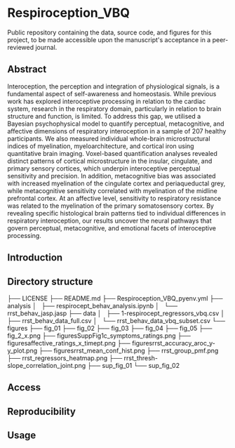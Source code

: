 # Respiroception_VBQ

Public repository containing the data, source code, and figures for this project, to be made accessible upon the manuscript's acceptance in a peer-reviewed journal.

## Abstract
Interoception, the perception and integration of physiological signals, is a fundamental aspect of self-awareness and homeostasis. While previous work has explored interoceptive processing in relation to the cardiac system, research in the respiratory domain, particularly in relation to brain structure and function, is limited. To address this gap, we utilised a Bayesian psychophysical model to quantify perceptual, metacognitive, and affective dimensions of respiratory interoception in a sample of 207 healthy participants. We also measured individual whole-brain microstructural indices of myelination, myeloarchitecture, and cortical iron using quantitative brain imaging. Voxel-based quantification analyses revealed distinct patterns of cortical microstructure in the insular, cingulate, and primary sensory cortices, which underpin interoceptive perceptual sensitivity and precision. In addition, metacognitive bias was associated with increased myelination of the cingulate cortex and periaqueductal grey, while metacognitive sensitivity correlated with myelination of the midline prefrontal cortex. At an affective level, sensitivity to respiratory resistance was related to the myelination of the primary somatosensory cortex. By revealing specific histological brain patterns tied to individual differences in respiratory interoception, our results uncover the neural pathways that govern perceptual, metacognitive, and emotional facets of interoceptive processing.

## Introduction

## Directory structure
├── LICENSE
├── README.md
├── Respiroception_VBQ_pyenv.yml
├── analysis
│   ├── respirocept_behav_analysis.ipynb
│   └── rrst_behav_jasp.jasp
├── data
│   ├── 1-respirocept_regressors_vbq.csv
│   ├── rrst_behav_data_full.csv
│   └── rrst_behav_data_vbq_subset.csv
└── figures
    ├── fig_01
    ├── fig_02
    ├── fig_03
    ├── fig_04
    ├── fig_05
    ├── fig_2_x.png
    ├── figuresSuppFig1c_symptoms_ratings.png
    ├── figuresaffective_ratings_x_timept.png
    ├── figuresrrst_accuracy_aroc_y-y_plot.png
    ├── figuresrrst_mean_conf_hist.png
    ├── rrst_group_pmf.png
    ├── rrst_regressors_heatmap.png
    ├── rrst_thresh-slope_correlation_joint.png
    ├── sup_fig_01
    └── sup_fig_02
  

## Access


## Reproducibility


## Usage

